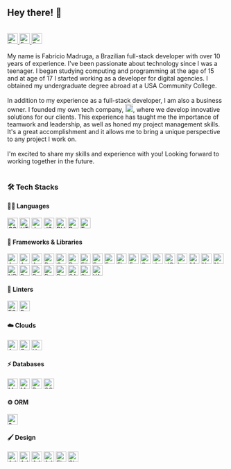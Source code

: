 ## Hey there! :wave:
<br />
<a href="https://www.linkedin.com/in/fabricio-madruga-49276262/" target="_blank" title="Fabricio Madruga - LinkedIn">
<img src="https://img.shields.io/badge/Fabricio Madruga-0077B5?style=for-the-badge&logo=linkedin&logoColor=white" height="24" alt="Fabricio Madruga - LinkedIn" />
</a> <a href="https://www.instagram.com/famadruga" target="_blank" title="Fabricio Madruga - Instagram">
<img src="https://img.shields.io/badge/@famadruga-E4405F?style=for-the-badge&logo=instagram&logoColor=white" height="24" alt="Fabricio Madruga - Instagram" />
</a> <a href="https://www.facebook.com/madruga.fabricio" target="_blank" title="Fabricio Madruga - Facebook">
<img src="https://img.shields.io/badge/Fabricio Madruga-1877F2?style=for-the-badge&logo=facebook&logoColor=white" height="24" alt="Fabricio Madruga - Facebook" />
</a>
<br />
<br />
My name is Fabricio Madruga, a Brazilian full-stack developer with over 10 years of experience. I've been passionate about technology since I was a teenager. I began studying computing and programming at the age of 15 and at age of 17 I started working as a developer for digital agencies. I obtained my undergraduate degree abroad at a USA Community College.
<br />
<br />
In addition to my experience as a full-stack developer, I am also a business owner. I founded my own tech company, <a href="https://github.com/codefulagency" target="_blank" title="Codeful - GitHub"><img src="https://img.shields.io/badge/Codeful-000000?style=for-the-badge&logo=github&logoColor=white" height="18" alt="Codeful - GitHub" /></a>, where we develop innovative solutions for our clients. This experience has taught me the importance of teamwork and leadership, as well as honed my project management skills. It's a great accomplishment and it allows me to bring a unique perspective to any project I work on.
<br />
<br />
I'm excited to share my skills and experience with you! Looking forward to working together in the future.
<br /><br />

### :hammer_and_wrench: Tech Stacks
#### :man_technologist: Languages
<img src="https://img.shields.io/badge/CSS3-1572B6?style=for-the-badge&logo=css3&logoColor=white" alt="CSS 3" height="24" /> <img src="https://img.shields.io/badge/HTML5-E34F26?style=for-the-badge&logo=html5&logoColor=white" alt="HTML 5" height="24" /> <img src="https://img.shields.io/badge/JavaScript-323330?style=for-the-badge&logo=javascript&logoColor=F7DF1E" height="24" alt="JavaScript" /> <img src="https://img.shields.io/badge/json-5E5C5C?style=for-the-badge&logo=json&logoColor=white" height="24" alt="JSON" /> <img height="24" src="https://img.shields.io/badge/PHP-777BB4?style=for-the-badge&logo=php&logoColor=white"  alt="PHP" /> <img height="24" src="https://img.shields.io/badge/Ruby-CC342D?style=for-the-badge&logo=ruby&logoColor=white"  alt="Ruby" /> <img src="https://img.shields.io/badge/TypeScript-007ACC?style=for-the-badge&logo=typescript&logoColor=white" height="24" alt="Typescript" />

#### :rocket: Frameworks & Libraries
<img src="https://img.shields.io/badge/Angular-DD0031?style=for-the-badge&logo=angular&logoColor=white" height="24" alt="Angular" /> <img src="https://img.shields.io/badge/AngularJS-E23237?style=for-the-badge&logo=angularjs&logoColor=white" height="24" alt="AngularJs" /> <img src="https://img.shields.io/badge/Apollo%20GraphQL-311C87?&style=for-the-badge&logo=Apollo%20GraphQL&logoColor=white" height="24" alt="Apollo GraphQL" /> <img src="https://img.shields.io/badge/Bootstrap-563D7C?style=for-the-badge&logo=bootstrap&logoColor=white" height="24" alt="Bootstrap" /> <img src="https://img.shields.io/badge/Composer-885630?style=for-the-badge&logo=Composer&logoColor=white" height="24" alt="Composer" /> <img src="https://img.shields.io/badge/Docker-2CA5E0?style=for-the-badge&logo=docker&logoColor=white" height="24" alt="Docker" /> <img src="https://img.shields.io/badge/Elixir-4B275F?style=for-the-badge&logo=elixir&logoColor=white" height="24" alt="Elixir" /> <img src="https://img.shields.io/badge/Expo-1B1F23?style=for-the-badge&logo=expo&logoColor=white" height="24" alt="Expo" /> <img src="https://img.shields.io/badge/Express.js-000000?style=for-the-badge&logo=express&logoColor=white" height="24" alt="ExpressJs" /> <img src="https://img.shields.io/badge/firebase-ffca28?style=for-the-badge&logo=firebase&logoColor=black" height="24" alt="Firebase" /> <img src="https://img.shields.io/badge/Font_Awesome-339AF0?style=for-the-badge&logo=fontawesome&logoColor=white" height="24" alt="Font Awesome" /> <img src="https://img.shields.io/badge/GraphQl-E10098?style=for-the-badge&logo=graphql&logoColor=white" height="24" alt="GraphQL" /> <img src="https://img.shields.io/badge/Jest-C21325?style=for-the-badge&logo=jest&logoColor=white" alt="Jest" height="24" /> <img src="https://img.shields.io/badge/jQuery-0769AD?style=for-the-badge&logo=jquery&logoColor=white" height="24" alt="JQuery" /> <img height="24" src="https://img.shields.io/badge/Laravel-FF2D20?style=for-the-badge&logo=laravel&logoColor=white"  alt="Laravel" /> <img src="https://img.shields.io/badge/Material%20UI-007FFF?style=for-the-badge&logo=mui&logoColor=white" height="24" alt="Material UI" /> <img src="https://img.shields.io/badge/next.js-000000?style=for-the-badge&logo=nextdotjs&logoColor=white" height="24" alt="Next JS" /> <img src="https://img.shields.io/badge/Node.js-339933?style=for-the-badge&logo=nodedotjs&logoColor=white" height="24" alt="NodeJs" /> <img src="https://img.shields.io/badge/npm-CB3837?style=for-the-badge&logo=npm&logoColor=white" height="24" alt="NPM"> <img src="https://img.shields.io/badge/React-20232A?style=for-the-badge&logo=react&logoColor=61DAFB" height="24" alt="ReactJs" /> <img src="https://img.shields.io/badge/React_Native-20232A?style=for-the-badge&logo=react&logoColor=61DAFB" height="24" alt="React Native" /> <img src="https://img.shields.io/badge/Redux-593D88?style=for-the-badge&logo=redux&logoColor=white" height="24" alt="Redux" /> <img height="24" src="https://img.shields.io/badge/Ruby_on_Rails-CC0000?style=for-the-badge&logo=ruby-on-rails&logoColor=white"  alt="Ruby on Rails" /> <img src="https://img.shields.io/badge/Sass-CC6699?style=for-the-badge&logo=sass&logoColor=white" height="24" alt="SASS" /> <img src="https://img.shields.io/badge/styled--components-DB7093?style=for-the-badge&logo=styled-components&logoColor=white" height="24" alt="Styled-Components" /> <img src="https://img.shields.io/badge/Yarn-2C8EBB?style=for-the-badge&logo=yarn&logoColor=white" height="24" alt="YARN" />

#### :monocle_face: Linters
<img src="https://img.shields.io/badge/eslint-3A33D1?style=for-the-badge&logo=eslint&logoColor=white" height="24" alt="ESLINT" /> <img src="https://img.shields.io/badge/prettier-1A2C34?style=for-the-badge&logo=prettier&logoColor=F7BA3E" height="24" alt="Prettier" />

#### :cloud: Clouds
<img src="https://img.shields.io/badge/Amazon_AWS-FF9900?style=for-the-badge&logo=amazonaws&logoColor=white" height="24" alt="Amazon AWS" /> <img src="https://img.shields.io/badge/Google_Cloud-4285F4?style=for-the-badge&logo=google-cloud&logoColor=white" height="24" alt="Google Cloud" /> <img src="https://img.shields.io/badge/Heroku-430098?style=for-the-badge&logo=heroku&logoColor=white" height="24" alt="Heroku" />

#### :zap: Databases
<img src="https://img.shields.io/badge/MongoDB-4EA94B?style=for-the-badge&logo=mongodb&logoColor=white" height="24" alt="MongoDB" /> <img src="https://img.shields.io/badge/MySQL-005C84?style=for-the-badge&logo=mysql&logoColor=white" height="24" alt="MySQL" /> <img src="https://img.shields.io/badge/PostgreSQL-316192?style=for-the-badge&logo=postgresql&logoColor=white" height="24" alt="PostegreSQL" /> <img src="https://img.shields.io/badge/SQLite-07405E?style=for-the-badge&logo=sqlite&logoColor=white" height="24" alt="SQLite" />

#### :gear: ORM
<img src="https://img.shields.io/badge/Sequelize-52B0E7?style=for-the-badge&logo=Sequelize&logoColor=white" height="24" alt="Sequelize" />

#### :paintbrush: Design
<img src="https://img.shields.io/badge/Adobe%20Illustrator-FF9A00?style=for-the-badge&logo=adobe%20illustrator&logoColor=white" height="24" alt="Adobe Illustrator" /> <img src="https://img.shields.io/badge/Adobe%20InDesign-FF3366?style=for-the-badge&logo=Adobe%20InDesign&logoColor=white" height="24" alt="Adobe InDesign" /> <img src="https://img.shields.io/badge/Adobe%20Photoshop-31A8FF?style=for-the-badge&logo=Adobe%20Photoshop&logoColor=black" height="24" alt="Adobe Photoshop" /> <img src="https://img.shields.io/badge/Adobe%20XD-470137?style=for-the-badge&logo=Adobe%20XD&logoColor=#FF61F6" height="24" alt="Adobe XD" /> <img src="https://img.shields.io/badge/Figma-F24E1E?style=for-the-badge&logo=figma&logoColor=white" height="24" alt="Figma" /> <img src="https://img.shields.io/badge/Sketch-FFB387?style=for-the-badge&logo=sketch&logoColor=black" height="24" alt="Sketch" />